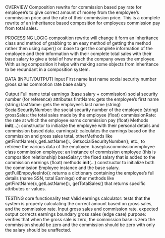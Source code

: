 OVERVIEW
Composition rewrite for commission based pay rate for employee’s to give correct amount of money from the employee’s commission price and the rate of their commission price. This is a complete rewrite of an inheritance based composition for employees commission pay from total sales. 

PROCESSING LOGIC
composition rewrite will change it form an inheritance class and method of grabbing to an easy method of getting the method rather then using super() or :base to get the complete information of the employee and their information with their complete total sales with their base salary to give a total of how much the company owes the employee. With using composition it helps with making some objects from inheritance to be redundant in a composition system.

DATA (INPUT/OUTPUT)
Input 
First name
last name
social security number
gross sales
commotion rate
base salary 

Output 
Full name 
total earnings (base salary + commission)
social security number (for reference)
attributes
firstName: gets the employee’s first name (string)
lastName: gets the employee’s last name (string)
SocialSecurtiyNumber: the social security number of the employee (string)
grossSales: the total sales made by the employee (float)
commissionRate: the rate at which the employee earns commission pay (float)
Methods
	__init__(...): constructor to initialize the employee with their personal details and commission based data.
	earnings(): calculates the earnings based on the commission and gross sales total.
	otherMethods like getFirstName():,getLastName():, GetsocialSecurityNumber(); etc., to retrieve the various data of the employee. 
basepluscommissionemployee class
commission employee: an instance of commission employee (this is composition relationship)
baseSalary: the fixed salary that is added to the commission earnings (float)
methods
__init__(...) constructor to initialize both the commission Employee instance and the base salary.
getFullEmpoyleeInfo(): returns a dictionary containing the employee’s full details (name SSN, total Earnings)
other methods like getFirstName():,getLastName():, getTotalSales() that returns specific attributes or values.

TESTING
core functionality test
Valid earnings calculator: tests that the system is properly calculating the correct amount based on gross sales, and the commission rate.
Input gross sales and commission rate.
expected output corrects earnings
boundary gross sales (edge case)
purpose: verifies that when the gross sale is zero, the commission base is zero the commission should be zero and the commission should be zero with only the salary should be unaffected.
